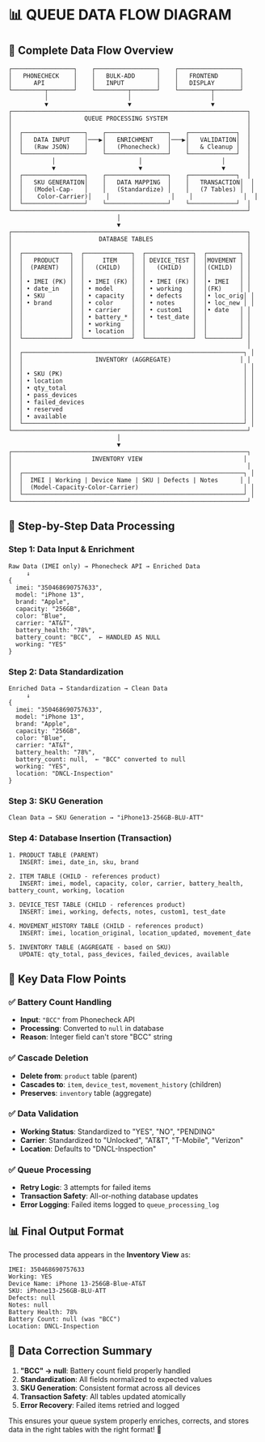# 📊 **QUEUE DATA FLOW DIAGRAM**

## 🎯 **Complete Data Flow Overview**

```
┌─────────────────┐    ┌─────────────────┐    ┌─────────────────┐
│   PHONECHECK    │    │   BULK-ADD      │    │   FRONTEND      │
│      API        │    │   INPUT         │    │   DISPLAY       │
└─────────┬───────┘    └─────────┬───────┘    └─────────┬───────┘
          │                      │                      │
          ▼                      ▼                      ▼
┌─────────────────────────────────────────────────────────────────┐
│                    QUEUE PROCESSING SYSTEM                      │
│                                                                 │
│  ┌─────────────────┐    ┌─────────────────┐    ┌─────────────┐  │
│  │   DATA INPUT    │───▶│   ENRICHMENT    │───▶│   VALIDATION│  │
│  │   (Raw JSON)    │    │   (Phonecheck)  │    │   & Cleanup │  │
│  └─────────────────┘    └─────────────────┘    └─────────────┘  │
│           │                       │                      │      │
│           ▼                       ▼                      ▼      │
│  ┌─────────────────┐    ┌─────────────────┐    ┌─────────────┐  │
│  │   SKU GENERATION│    │   DATA MAPPING  │    │   TRANSACTION│  │
│  │   (Model-Cap-   │    │   (Standardize) │    │   (7 Tables) │  │
│  │    Color-Carrier)│    │                 │    │              │  │
│  └─────────────────┘    └─────────────────┘    └─────────────┘  │
└─────────────────────────────────────────────────────────────────┘
                              │
                              ▼
┌─────────────────────────────────────────────────────────────────┐
│                        DATABASE TABLES                          │
│                                                                 │
│  ┌─────────────┐  ┌─────────────┐  ┌─────────────┐  ┌─────────┐ │
│  │   PRODUCT   │  │     ITEM    │  │ DEVICE_TEST │  │MOVEMENT │ │
│  │  (PARENT)   │  │   (CHILD)   │  │   (CHILD)   │  │(CHILD)  │ │
│  │             │  │             │  │             │  │         │ │
│  │ • IMEI (PK) │  │ • IMEI (FK) │  │ • IMEI (FK) │  │• IMEI   │ │
│  │ • date_in   │  │ • model     │  │ • working   │  │(FK)     │ │
│  │ • SKU       │  │ • capacity  │  │ • defects   │  │• loc_orig│ │
│  │ • brand     │  │ • color     │  │ • notes     │  │• loc_new │ │
│  │             │  │ • carrier   │  │ • custom1   │  │• date   │ │
│  │             │  │ • battery_* │  │ • test_date │  │         │ │
│  │             │  │ • working   │  │             │  │         │ │
│  │             │  │ • location  │  │             │  │         │ │
│  └─────────────┘  └─────────────┘  └─────────────┘  └─────────┘ │
│                                                                 │
│  ┌─────────────────────────────────────────────────────────────┐ │
│  │                    INVENTORY (AGGREGATE)                   │ │
│  │                                                             │ │
│  │ • SKU (PK)                                                  │ │
│  │ • location                                                  │ │
│  │ • qty_total                                                 │ │
│  │ • pass_devices                                              │ │
│  │ • failed_devices                                            │ │
│  │ • reserved                                                  │ │
│  │ • available                                                 │ │
│  └─────────────────────────────────────────────────────────────┘ │
└─────────────────────────────────────────────────────────────────┘
                              │
                              ▼
┌─────────────────────────────────────────────────────────────────┐
│                      INVENTORY VIEW                            │
│                                                                 │
│  ┌─────────────────────────────────────────────────────────────┐ │
│  │  IMEI | Working | Device Name | SKU | Defects | Notes      │ │
│  │  (Model-Capacity-Color-Carrier)                             │ │
│  └─────────────────────────────────────────────────────────────┘ │
└─────────────────────────────────────────────────────────────────┘
```

## 🔄 **Step-by-Step Data Processing**

### **Step 1: Data Input & Enrichment**
```
Raw Data (IMEI only) → Phonecheck API → Enriched Data
     ↓
{
  imei: "350468690757633",
  model: "iPhone 13",
  brand: "Apple", 
  capacity: "256GB",
  color: "Blue",
  carrier: "AT&T",
  battery_health: "78%",
  battery_count: "BCC",  ← HANDLED AS NULL
  working: "YES"
}
```

### **Step 2: Data Standardization**
```
Enriched Data → Standardization → Clean Data
     ↓
{
  imei: "350468690757633",
  model: "iPhone 13",
  brand: "Apple",
  capacity: "256GB", 
  color: "Blue",
  carrier: "AT&T",
  battery_health: "78%",
  battery_count: null,  ← "BCC" converted to null
  working: "YES",
  location: "DNCL-Inspection"
}
```

### **Step 3: SKU Generation**
```
Clean Data → SKU Generation → "iPhone13-256GB-BLU-ATT"
```

### **Step 4: Database Insertion (Transaction)**
```
1. PRODUCT TABLE (PARENT)
   INSERT: imei, date_in, sku, brand

2. ITEM TABLE (CHILD - references product)
   INSERT: imei, model, capacity, color, carrier, battery_health, battery_count, working, location

3. DEVICE_TEST TABLE (CHILD - references product)  
   INSERT: imei, working, defects, notes, custom1, test_date

4. MOVEMENT_HISTORY TABLE (CHILD - references product)
   INSERT: imei, location_original, location_updated, movement_date

5. INVENTORY TABLE (AGGREGATE - based on SKU)
   UPDATE: qty_total, pass_devices, failed_devices, available
```

## 🎯 **Key Data Flow Points**

### **✅ Battery Count Handling**
- **Input**: `"BCC"` from Phonecheck API
- **Processing**: Converted to `null` in database
- **Reason**: Integer field can't store "BCC" string

### **✅ Cascade Deletion**
- **Delete from**: `product` table (parent)
- **Cascades to**: `item`, `device_test`, `movement_history` (children)
- **Preserves**: `inventory` table (aggregate)

### **✅ Data Validation**
- **Working Status**: Standardized to "YES", "NO", "PENDING"
- **Carrier**: Standardized to "Unlocked", "AT&T", "T-Mobile", "Verizon"
- **Location**: Defaults to "DNCL-Inspection"

### **✅ Queue Processing**
- **Retry Logic**: 3 attempts for failed items
- **Transaction Safety**: All-or-nothing database updates
- **Error Logging**: Failed items logged to `queue_processing_log`

## 📊 **Final Output Format**

The processed data appears in the **Inventory View** as:
```
IMEI: 350468690757633
Working: YES
Device Name: iPhone 13-256GB-Blue-AT&T
SKU: iPhone13-256GB-BLU-ATT
Defects: null
Notes: null
Battery Health: 78%
Battery Count: null (was "BCC")
Location: DNCL-Inspection
```

## 🔧 **Data Correction Summary**

1. **"BCC" → null**: Battery count field properly handled
2. **Standardization**: All fields normalized to expected values
3. **SKU Generation**: Consistent format across all devices
4. **Transaction Safety**: All tables updated atomically
5. **Error Recovery**: Failed items retried and logged

This ensures your queue system properly enriches, corrects, and stores data in the right tables with the right format! 🎉
